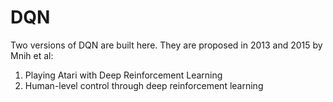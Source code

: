 # DQN
Two versions of DQN are built here. They are proposed in 2013 and 2015 by Mnih et al:
1. Playing Atari with Deep Reinforcement Learning
2. Human-level control through deep reinforcement learning
